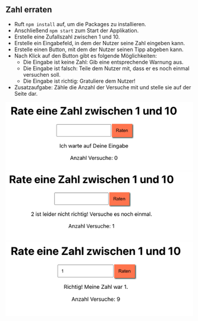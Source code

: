 ## Zahl erraten

- Ruft `npm install` auf, um die Packages zu installieren.
- Anschließend `npm start` zum Start der Applikation.
- Erstelle eine Zufallszahl zwischen 1 und 10.
- Erstelle ein Eingabefeld, in dem der Nutzer seine Zahl eingeben kann.
- Erstelle einen Button, mit dem der Nutzer seinen Tipp abgeben kann.
- Nach Klick auf den Button gibt es folgende Möglichkeiten:
  - Die Eingabe ist keine Zahl: Gib eine entsprechende Warnung aus.
  - Die Eingabe ist falsch: Teile dem Nutzer mit, dass er es noch einmal versuchen soll.
  - Die Eingabe ist richtig: Gratuliere dem Nutzer!
- Zusatzaufgabe: Zähle die Anzahl der Versuche mit und stelle sie auf der Seite dar.

![Warten auf Eingabe](status-1.png)
![Falsch geraten](status-2.png)
![Richtig geraten](status-3.png)
